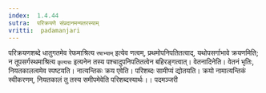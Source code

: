 ```yaml
---
index:  1.4.44
sutra:  परिक्रयणे संप्रदानमन्यतरस्याम्
vritti:  padamanjari
---
```


परिक्रयणशब्दे धातुगतमेव रेफमाश्रित्य `रषाभ्याम्` इत्येव णत्वम्, प्रथमोपनिपतितत्वाद्, यथोपसर्गाभावे क्रयणमिति; न तूपसर्गस्थमाश्रित्य `कृत्यचः` इत्यनेन तस्य पश्चादुपनिपतितत्वेन बहिरङ्गत्वात्। वेतनादिनेति। वेतनं भृतिः, नियतकालत्वमेव स्पष्टयति। नात्यन्तिकः क्रय एवेति। परिशब्दः सामीप्यं द्योतयति। क्रयो नामात्यन्तिकं स्वीकरणम्, नियतकालं तु तस्य समीपमेवेति परिशब्दस्यार्थः।।
पदमञ्जरी
